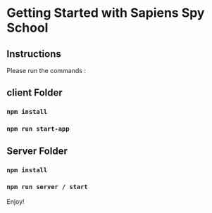 # Getting Started with Sapiens Spy School

## Instructions

Please run the commands :

## client Folder

### `npm install`

### `npm run start-app`

## Server Folder

### `npm install`
### `npm run server / start`

Enjoy!
